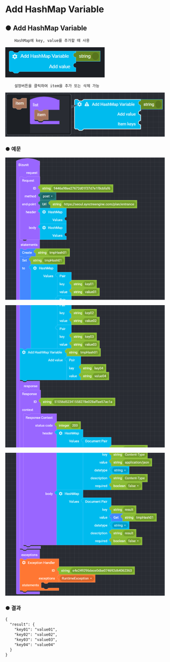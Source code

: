 # Add HashMap Variable

## ● Add HashMap Variable

        HashMap에 key, value를 추가할 때 사용

![](../../.gitbook/assets/image%20%2812%29.png)

        설정버튼을 클릭하여 item을 추가 또는 삭제 가능

![](../../.gitbook/assets/image%20%28185%29.png)

### ● 예문

![](../../.gitbook/assets/image%20%2884%29.png)

![](../../.gitbook/assets/image%20%28143%29.png)

![](../../.gitbook/assets/image%20%28155%29.png)

### ● 결과

```text
{
  "result": {
    "key01": "value01",
    "key02": "value02",
    "key03": "value03",
    "key04": "value04"
  }
}
```

